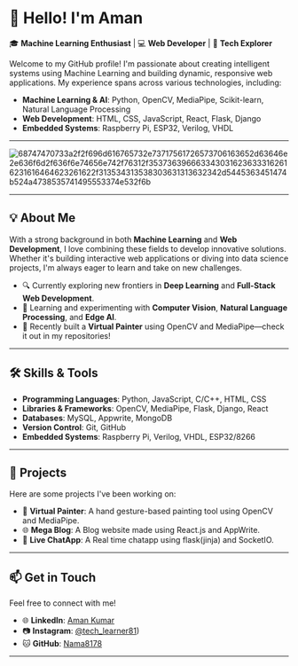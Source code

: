 # 👋 Hello! I'm Aman

🎓 **Machine Learning Enthusiast** | 💻 **Web Developer** | 🚀 **Tech Explorer**

Welcome to my GitHub profile! I'm passionate about creating intelligent systems using Machine Learning and building dynamic, responsive web applications. My experience spans across various technologies, including:

- **Machine Learning & AI**: Python, OpenCV, MediaPipe, Scikit-learn, Natural Language Processing
- **Web Development**: HTML, CSS, JavaScript, React, Flask, Django
- **Embedded Systems**: Raspberry Pi, ESP32, Verilog, VHDL

---
![68747470733a2f2f696d616765732e73717561726573706163652d63646e2e636f6d2f636f6e74656e742f76312f3537363966633430316236333162616231616464623261622f313534313538303631313632342d5445363451474b524a4738535741495553374e532f6b](https://github.com/user-attachments/assets/095ffad7-08d9-4692-9c57-ffd46a0539f7)

---

## 💡 **About Me**
With a strong background in both **Machine Learning** and **Web Development**, I love combining these fields to develop innovative solutions. Whether it's building interactive web applications or diving into data science projects, I'm always eager to learn and take on new challenges.

- 🔍 Currently exploring new frontiers in **Deep Learning** and **Full-Stack Web Development**.
- 🌱 Learning and experimenting with **Computer Vision**, **Natural Language Processing**, and **Edge AI**.
- 🎨 Recently built a **Virtual Painter** using OpenCV and MediaPipe—check it out in my repositories!

---

## 🛠️ **Skills & Tools**
- **Programming Languages**: Python, JavaScript, C/C++, HTML, CSS
- **Libraries & Frameworks**: OpenCV, MediaPipe, Flask, Django, React
- **Databases**: MySQL, Appwrite, MongoDB
- **Version Control**: Git, GitHub
- **Embedded Systems**: Raspberry Pi, Verilog, VHDL, ESP32/8266

---

## 🚀 **Projects**
Here are some projects I've been working on:

- 🎨 **Virtual Painter**: A hand gesture-based painting tool using OpenCV and MediaPipe.
- 🌐 **Mega Blog**: A Blog website made using React.js and AppWrite.
- 💬 **Live ChatApp**: A Real time chatapp using flask(jinja) and SocketIO.

---

## 📫 **Get in Touch**
Feel free to connect with me!

- 🌐 **LinkedIn**: [Aman Kumar](https://www.linkedin.com/in/aman-kumar-b7758625b/)
- 📷 **Instagram**: [@tech_learner81](https://www.instagram.com/tech_learner81/))
- 🐱 **GitHub**: [Nama8178](https://github.com/Nama8178)

---




<!---
Nama8178/Nama8178 is a ✨ special ✨ repository because its `README.md` (this file) appears on your GitHub profile.
You can click the Preview link to take a look at your changes.
--->
